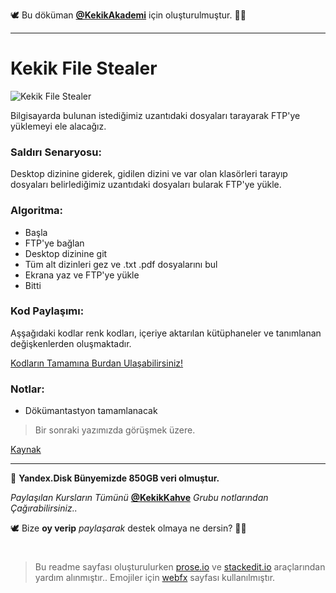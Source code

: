 🕊 Bu döküman [**@KekikAkademi**](https://t.me/KekikAkademi "Telegram: @KekikAkademi") için oluşturulmuştur. ✌🏼
________________________________
# Kekik File Stealer
![Kekik File Stealer](https://raw.githubusercontent.com/KekikAkademi/KekikPython/master/7-Kekik-File-Stealer/images/py-malware.jpg)

Bilgisayarda bulunan istediğimiz uzantıdaki dosyaları tarayarak FTP'ye yüklemeyi ele alacağız.

### **Saldırı Senaryosu:**
Desktop dizinine giderek, gidilen dizini ve var olan klasörleri tarayıp dosyaları belirlediğimiz uzantıdaki dosyaları bularak FTP'ye yükle.

### **Algoritma:**
-   Başla
   -   FTP'ye bağlan
   -   Desktop dizinine git
   -   Tüm alt dizinleri gez ve .txt .pdf dosyalarını bul
   -   Ekrana yaz ve FTP'ye yükle
   -   Bitti

### **Kod Paylaşımı:**
Aşşağıdaki kodlar renk kodları, içeriye aktarılan kütüphaneler ve tanımlanan değişkenlerden oluşmaktadır.



[Kodların Tamamına Burdan Ulaşabilirsiniz!](https://github.com/KekikAkademi/KekikPython/blob/master/7-Kekik-File-Stealer/Renkli.py)

### **Notlar:**
   -   Dökümantastyon tamamlanacak

> Bir sonraki yazımızda görüşmek üzere.

[Kaynak](https://t.me/KekikAkademi "KekikAkademi")
________________________________

📃 **Yandex.Disk Bünyemizde 850GB veri olmuştur.**

_Paylaşılan Kursların Tümünü_ [**@KekikKahve**](https://t.me/KekikKahve) _Grubu notlarından Çağırabilirsiniz.._

🕊️ Bize **oy verip** _paylaşarak_ destek olmaya ne dersin? ✌🏼
#
> Bu readme sayfası oluşturulurken [prose.io](http://prose.io/ "prose.io") ve [stackedit.io](https://stackedit.io/app "stackedit.io") araçlarından yardım alınmıştır..
> Emojiler için [webfx](https://www.webfx.com/tools/emoji-cheat-sheet/ "Emoji Cheat Sheet") sayfası kullanılmıştır.
